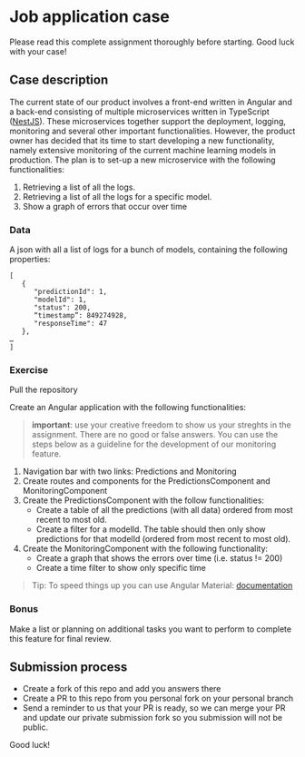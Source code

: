 # Job application case

Please read this complete assignment thoroughly before starting. Good luck with your case!

## Case description

The current state of our product involves a front-end written in Angular and a back-end consisting of multiple microservices written in TypeScript ([NestJS](https://nestjs.com/)). These microservices together support the deployment, logging, monitoring and several other important functionalities. However, the product owner has decided that its time to start developing a new functionality, namely extensive monitoring of the current machine learning models in production. The plan is to set-up a new microservice with the following functionalities:

1. Retrieving a list of all the logs.
2. Retrieving a list of all the logs for a specific model.
3. Show a graph of errors that occur over time

### Data

A json with all a list of logs for a bunch of models, containing the following properties:

```
[
   {
      "predictionId": 1,
      "modelId": 1,
      "status": 200,
      “timestamp”: 849274928,
      "responseTime": 47
   },
…
]
```

### Exercise

Pull the repository

Create an Angular application with the following functionalities:
> **important**: use your creative freedom to show us your streghts in the assignment. There are no good or false answers. You can use the steps below as a guideline for the development of our monitoring feature.

1. Navigation bar with two links: Predictions and Monitoring
2. Create routes and components for the PredictionsComponent and MonitoringComponent
3. Create the PredictionsComponent with the follow functionalities:
   * Create a table of all the predictions (with all data) ordered from most recent to most old.
   * Create a filter for a modelId. The table should then only show predictions for that modelId (ordered from most recent to most old).
4. Create the MonitoringComponent with the following functionality:
   * Create a graph that shows the errors over time (i.e. status != 200)
   * Create a time filter to show only specific time

> Tip: To speed things up you can use Angular Material: [documentation](https://material.angular.io/components/categories*)

### Bonus

Make a list or planning on additional tasks you want to perform to complete this feature for final review.

## Submission process
* Create a fork of this repo and add you answers there
* Create a PR to this repo from you personal fork on your personal branch
* Send a reminder to us that your PR is ready, so we can merge your PR and update our private submission fork so you submission will not be public.

Good luck!
